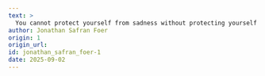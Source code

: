 ```yaml
---
text: >
  You cannot protect yourself from sadness without protecting yourself from happiness.
author: Jonathan Safran Foer
origin: 1
origin_url:
id: jonathan_safran_foer-1
date: 2025-09-02 
---
```

